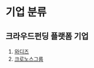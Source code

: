 # 기업 분류

## 크라우드펀딩 플랫폼 기업

1. [와디즈](https://ko.wikipedia.org/wiki/%EC%99%80%EB%94%94%EC%A6%88)
2. [크로노스그룹](https://ko.wikipedia.org/wiki/%ED%81%AC%EB%A1%9C%EB%85%B8%EC%8A%A4_%EA%B7%B8%EB%A3%B9)
